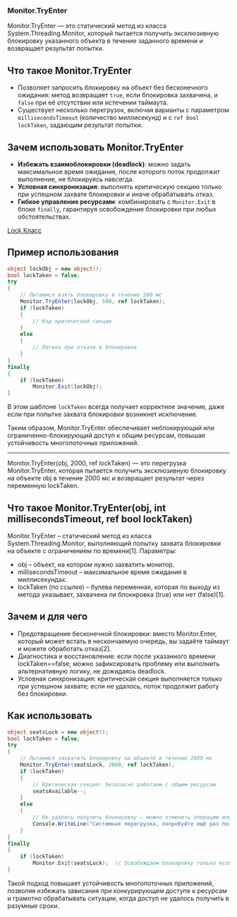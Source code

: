 ### Monitor.TryEnter
Monitor.TryEnter — это статический метод из класса System.Threading.Monitor, который пытается получить эксклюзивную блокировку указанного объекта в течение заданного времени и возвращает результат попытки.

## Что такое Monitor.TryEnter  
- Позволяет запросить блокировку на объект без бесконечного ожидания: метод возвращает `true`, если блокировка захвачена, и `false` при её отсутствии или истечении таймаута.  
- Существует несколько перегрузок, включая варианты с параметром `millisecondsTimeout` (количество миллисекунд) и с `ref bool lockTaken`, задающим результат попытки.

## Зачем использовать Monitor.TryEnter  
- **Избежать взаимоблокировки (deadlock)**: можно задать максимальное время ожидания, после которого поток продолжит выполнение, не блокируясь навсегда.  
- **Условная синхронизация**: выполнять критическую секцию только при успешном захвате блокировки и иначе обрабатывать отказ.  
- **Гибкое управление ресурсами**: комбинировать с `Monitor.Exit` в блоке `finally`, гарантируя освобождение блокировки при любых обстоятельствах.

[Lock Класс](https://learn.microsoft.com/ru-ru/dotnet/api/system.threading.lock?view=net-9.0)

## Пример использования  
```csharp
object lockObj = new object();
bool lockTaken = false;
try
{
    // Пытаемся взять блокировку в течение 500 мс
    Monitor.TryEnter(lockObj, 500, ref lockTaken);
    if (lockTaken)
    {
        // Код критической секции
    }
    else
    {
        // Логика при отказе в блокировке
    }
}
finally
{
    if (lockTaken)
        Monitor.Exit(lockObj);
}
```
В этом шаблоне `lockTaken` всегда получает корректное значение, даже если при попытке захвата блокировки возникнет исключение.

Таким образом, Monitor.TryEnter обеспечивает неблокирующий или ограниченно-блокирующий доступ к общим ресурсам, повышая устойчивость многопоточных приложений.

---

Monitor.TryEnter(obj, 2000, ref lockTaken) — это перегрузка Monitor.TryEnter, которая пытается получить эксклюзивную блокировку на объекте obj в течение 2000 мс и возвращает результат через переменную lockTaken.

## Что такое Monitor.TryEnter(obj, int millisecondsTimeout, ref bool lockTaken)  
Monitor.TryEnter – статический метод из класса System.Threading.Monitor, выполняющий попытку захвата блокировки на объекте с ограничением по времени[1]. Параметры:  
-  obj – объект, на котором нужно захватить монитор.  
-  millisecondsTimeout – максимальное время ожидания в миллисекундах.  
-  lockTaken (по ссылке) – булева переменная, которая по выходу из метода указывает, захвачена ли блокировка (true) или нет (false)[1].

## Зачем и для чего  
-  Предотвращение бесконечной блокировки: вместо Monitor.Enter, который может встать в нескончаемую очередь, вы задаёте таймаут и можете обработать отказ[2].  
-  Диагностика и восстановление: если после указанного времени lockTaken==false, можно зафиксировать проблему или выполнить альтернативную логику, не дожидаясь deadlock.  
-  Условная синхронизация: критическая секция выполняется только при успешном захвате; если не удалось, поток продолжит работу без блокировки.

## Как использовать  
```csharp
object seatsLock = new object();
bool lockTaken = false;
try
{
    // Пытаемся захватить блокировку на объекте в течение 2000 мс
    Monitor.TryEnter(seatsLock, 2000, ref lockTaken);
    if (lockTaken)
    {
        // Критическая секция: безопасно работаем с общим ресурсом
        seatsAvailable--;
    }
    else
    {
        // Не удалось получить блокировку — можно отменить операцию или повторить позже
        Console.WriteLine("Системная перегрузка, попробуйте ещё раз позже");
    }
}
finally
{
    if (lockTaken)
        Monitor.Exit(seatsLock);  // Освобождаем блокировку только если она была захвачена
}
```

Такой подход повышает устойчивость многопоточных приложений, позволяя избежать зависания при конкурирующем доступе к ресурсам и грамотно обрабатывать ситуации, когда доступ не удалось получить в разумные сроки.
